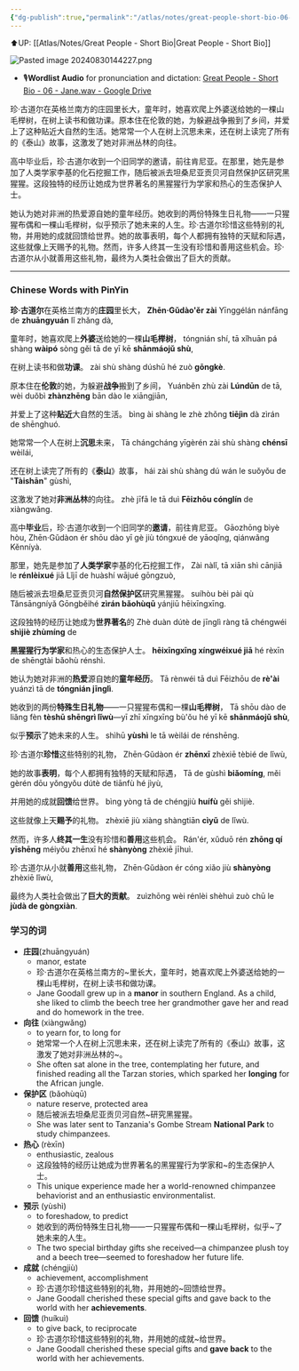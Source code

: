 ```yaml
---
{"dg-publish":true,"permalink":"/atlas/notes/great-people-short-bio-06-jane-goodall/"}
---
```


⬆️UP: [[Atlas/Notes/Great People - Short Bio\|Great People - Short Bio]]

![Pasted image 20240830144227.png](/img/user/Atlas/Utility/Images/Pasted%20image%2020240830144227.png)

- 🎙️**Wordlist Audio** for pronunciation and dictation: [Great People - Short Bio - 06 - Jane.wav - Google Drive](https://drive.google.com/file/d/1O-PxEbKzlVFMx9gJ-RJX3J-MzfT1FS3-/view?usp=drive_link)


珍·古道尔在英格兰南方的庄园里长大，童年时，她喜欢爬上外婆送给她的一棵山毛榉树，在树上读书和做功课。原本住在伦敦的她，为躲避战争搬到了乡间，并爱上了这种贴近大自然的生活。她常常一个人在树上沉思未来，还在树上读完了所有的《泰山》故事，这激发了她对非洲丛林的向往。

高中毕业后，珍·古道尔收到一个旧同学的邀请，前往肯尼亚。在那里，她先是参加了人类学家李基的化石挖掘工作，随后被派去坦桑尼亚贡贝河自然保护区研究黑猩猩。这段独特的经历让她成为世界著名的黑猩猩行为学家和热心的生态保护人士。

她认为她对非洲的热爱源自她的童年经历。她收到的两份特殊生日礼物——一只猩猩布偶和一棵山毛榉树，似乎预示了她未来的人生。珍·古道尔珍惜这些特别的礼物，并用她的成就回馈给世界。她的故事表明，每个人都拥有独特的天赋和际遇，这些就像上天赐予的礼物。然而，许多人终其一生没有珍惜和善用这些机会。珍·古道尔从小就善用这些礼物，最终为人类社会做出了巨大的贡献。

---

### Chinese Words with PinYin

**珍·古道尔**在英格兰南方的**庄园**里长大，
**Zhēn·Gǔdào'ěr zài** Yīnggélán nánfāng de **zhuāngyuán** lǐ zhǎng dà, 

童年时，她喜欢爬上**外婆**送给她的一棵**山毛榉树**，
tóngnián shí, tā xǐhuān pá shàng **wàipó** sòng gěi tā de yī kē **shānmáojǔ shù**,

在树上读书和做**功课**。
zài shù shàng dúshū hé zuò **gōngkè**. 

原本住在**伦敦**的她，为躲避**战争**搬到了乡间，
Yuánběn zhù zài **Lúndūn** de tā, wèi duǒbì **zhànzhēng** bān dào le xiāngjiān, 

并爱上了这种**贴近**大自然的生活。
bìng ài shàng le zhè zhǒng **tiējìn** dà zìrán de shēnghuó. 

她常常一个人在树上**沉思**未来，
Tā chángcháng yīgèrén zài shù shàng **chénsī** wèilái, 

还在树上读完了所有的《**泰山**》故事，
hái zài shù shàng dú wán le suǒyǒu de "**Tàishān**" gùshì, 

这激发了她对**非洲丛林**的向往。
zhè jīfā le tā duì **Fēizhōu cónglín** de xiàngwǎng.


高中**毕业**后，珍·古道尔收到一个旧同学的**邀请**，前往肯尼亚。
Gāozhōng bìyè hòu, Zhēn·Gǔdàon ér shōu dào yī gè jiù tóngxué de yāoqǐng, qiánwǎng Kěnníyà. 
 
 那里，她先是参加了**人类学家**李基的化石挖掘工作，
Zài nàlǐ, tā xiān shì cānjiā le **rénlèixué** jiā Lǐjī de huàshí wājué gōngzuò, 

随后被派去坦桑尼亚贡贝河**自然保护区**研究黑猩猩。
suíhòu bèi pài qù Tǎnsāngníyǎ Gōngběihé **zìrán bǎohùqū** yánjiū hēixīngxīng. 

这段独特的经历让她成为**世界著名**的
Zhè duàn dútè de jīnglì ràng tā chéngwéi **shìjiè zhùmíng** de 

**黑猩猩行为学家**和热心的生态保护人士。
**hēixīngxīng xíngwéixué jiā** hé rèxīn de shēngtài bǎohù rénshì.

她认为她对非洲的**热爱**源自她的**童年经历**。
Tā rènwéi tā duì Fēizhōu de **rè'ài** yuánzì tā de **tóngnián jīnglì**. 

她收到的两份**特殊生日礼物**——一只猩猩布偶和一棵**山毛榉树**，
Tā shōu dào de liǎng fèn **tèshū shēngrì lǐwù**—yī zhī xīngxīng bù'ǒu hé yī kē **shānmáojǔ shù**, 

似乎**预示**了她未来的人生。
shìhū **yùshì** le tā wèilái de rénshēng. 

珍·古道尔**珍惜**这些特别的礼物，
Zhēn·Gǔdàon ér **zhēnxī** zhèxiē tèbié de lǐwù, 

她的故事**表明**，每个人都拥有独特的天赋和际遇，
Tā de gùshì **biǎomíng**, měi gèrén dōu yǒngyǒu dútè de tiānfù hé jìyù, 

并用她的成就**回馈**给世界。
bìng yòng tā de chéngjiù **huífù** gěi shìjiè. 

这些就像上天**赐予**的礼物。
zhèxiē jiù xiàng shàngtiān **cìyǔ** de lǐwù. 

然而，许多人**终其一生**没有珍惜和**善用**这些机会。
Rán'ér, xǔduō rén **zhōng qí yīshēng** méiyǒu zhēnxī hé **shànyòng** zhèxiē jīhuì. 

珍·古道尔从小就**善用**这些礼物，
Zhēn·Gǔdàon ér cóng xiǎo jiù **shànyòng** zhèxiē lǐwù, 

最终为人类社会做出了**巨大的贡献**。
zuìzhōng wèi rénlèi shèhuì zuò chū le **jùdà de gòngxiàn**.



### 学习的词
- **庄园**(zhuāngyuán)
    - manor, estate
    - 珍·古道尔在英格兰南方的~里长大，童年时，她喜欢爬上外婆送给她的一棵山毛榉树，在树上读书和做功课。
    - Jane Goodall grew up in a **manor** in southern England. As a child, she liked to climb the beech tree her grandmother gave her and read and do homework in the tree.
- **向往** (xiàngwǎng)
    - to yearn for, to long for
    - 她常常一个人在树上沉思未来，还在树上读完了所有的《泰山》故事，这激发了她对非洲丛林的~。
    - She often sat alone in the tree, contemplating her future, and finished reading all the Tarzan stories, which sparked her **longing** for the African jungle.
- **保护区**  (bǎohùqū)
    - nature reserve, protected area
    - 随后被派去坦桑尼亚贡贝河自然~研究黑猩猩。
    - She was later sent to Tanzania's Gombe Stream **National Park** to study chimpanzees.
- **热心** (rèxīn)
    - enthusiastic, zealous
    - 这段独特的经历让她成为世界著名的黑猩猩行为学家和~的生态保护人士。
    - This unique experience made her a world-renowned chimpanzee behaviorist and an enthusiastic environmentalist.
- **预示** (yùshì)
    - to foreshadow, to predict
    - 她收到的两份特殊生日礼物——一只猩猩布偶和一棵山毛榉树，似乎~了她未来的人生。
    - The two special birthday gifts she received—a chimpanzee plush toy and a beech tree—seemed to foreshadow her future life.
- **成就** (chéngjiù)
    - achievement, accomplishment
    - 珍·古道尔珍惜这些特别的礼物，并用她的~回馈给世界。
    - Jane Goodall cherished these special gifts and gave back to the world with her **achievements**.
- **回馈** (huíkuì)
    - to give back, to reciprocate
    - 珍·古道尔珍惜这些特别的礼物，并用她的成就~给世界。
    - Jane Goodall cherished these special gifts and **gave back** to the world with her achievements.
